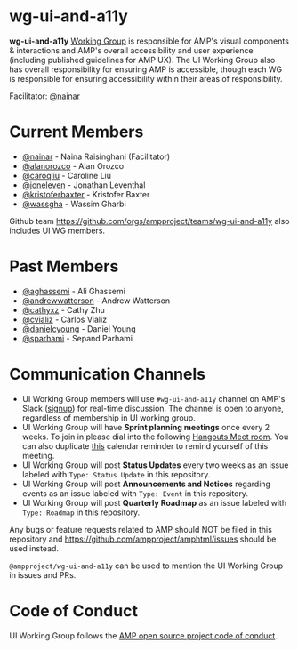 # wg-ui-and-a11y
**wg-ui-and-a11y** [Working Group](https://github.com/ampproject/meta/blob/master/GOVERNANCE.md#working-groups) is responsible for AMP's visual components &amp; interactions and AMP's overall accessibility and user experience (including published guidelines for AMP UX). The UI Working Group also has overall responsibility for ensuring AMP is accessible, though each WG is responsible for ensuring accessibility within their areas of responsibility.

Facilitator: [@nainar](https://github.com/aghassemi)

# Current Members
- [@nainar](https://github.com/nainar) - Naina Raisinghani (Facilitator)
- [@alanorozco](https://github.com/alanorozco) - Alan Orozco
- [@caroqliu](https://github.com/caroqliu) - Caroline Liu
- [@joneleven](https://github.com/JonEleven) - Jonathan Leventhal
- [@kristoferbaxter](https://github.com/kristoferbaxter) - Kristofer Baxter
- [@wassgha](https://github.com/wassgha) - Wassim Gharbi

Github team https://github.com/orgs/ampproject/teams/wg-ui-and-a11y also includes UI WG members.

# Past Members
- [@aghassemi](https://github.com/aghassemi) - Ali Ghassemi 
- [@andrewwatterson](https://github.com/andrewwatterson) - Andrew Watterson
- [@cathyxz](https://github.com/cathyxz) - Cathy Zhu
- [@cvializ](https://github.com/cvializ) - Carlos Vializ
- [@danielcyoung](https://github.com/danielcyoung) - Daniel Young
- [@sparhami](https://github.com/sparhami) - Sepand Parhami


# Communication Channels
- UI Working Group members will use `#wg-ui-and-a11y` channel on AMP's Slack ([signup](https://docs.google.com/forms/d/e/1FAIpQLSd83J2IZA6cdR6jPwABGsJE8YL4pkypAbKMGgUZZriU7Qu6Tg/viewform?fbzx=4406980310789882877)) for real-time discussion. The channel is open to anyone, regardless of membership in UI working group.
- UI Working Group will have **Sprint planning meetings** once every 2 weeks. To join in please dial into the following [Hangouts Meet room](https://meet.google.com/auo-gesx-tto). You can also duplicate [this](https://calendar.google.com/event?action=TEMPLATE&tmeid=MTIycTY5czdmb3AxamE0NjNmdjZ2cGhtOGtfMjAxOTExMjJUMTkwMDAwWiBuYWluYXJAZ29vZ2xlLmNvbQ&tmsrc=nainar%40google.com&scp=ALL) calendar reminder to remind yourself of this meeting. 
- UI Working Group will post **Status Updates** every two weeks as an issue labeled with `Type: Status Update` in this repository.
- UI Working Group will post **Announcements and Notices** regarding events as an issue labeled with `Type: Event` in this repository.
- UI Working Group will post **Quarterly Roadmap** as an issue labeled with `Type: Roadmap` in this repository.

Any bugs or feature requests related to AMP should NOT be filed in this repository and https://github.com/ampproject/amphtml/issues should be used instead.

`@ampproject/wg-ui-and-a11y` can be used to mention the UI Working Group in issues and PRs.

# Code of Conduct
UI Working Group follows the [AMP open source project code of conduct](https://github.com/ampproject/meta/blob/master/CODE_OF_CONDUCT.md).
